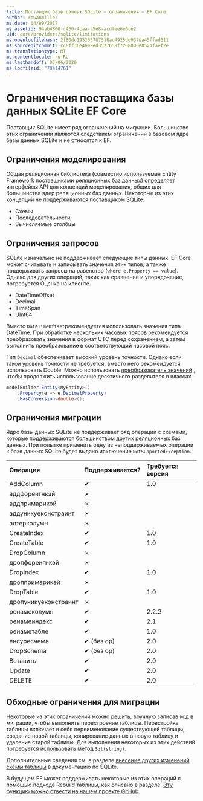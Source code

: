 ```yaml
---
title: Поставщик базы данных SQLite — ограничения — EF Core
author: rowanmiller
ms.date: 04/09/2017
ms.assetid: 94ab4800-c460-4caa-a5e8-acdfee6e6ce2
uid: core/providers/sqlite/limitations
ms.openlocfilehash: 2f80dc195265787318ac4925dd937da45ffad011
ms.sourcegitcommit: cc0ff36e46e9ed3527638f7208000e8521faef2e
ms.translationtype: MT
ms.contentlocale: ru-RU
ms.lasthandoff: 03/06/2020
ms.locfileid: "78414761"
---
```

# <a name="sqlite-ef-core-database-provider-limitations"></a>Ограничения поставщика базы данных SQLite EF Core

Поставщик SQLite имеет ряд ограничений на миграции. Большинство этих ограничений являются следствием ограничений в базовом ядре базы данных SQLite и не относятся к EF.

## <a name="modeling-limitations"></a>Ограничения моделирования

Общая реляционная библиотека (совместно используемая Entity Framework поставщиками реляционных баз данных) определяет интерфейсы API для концепций моделирования, общих для большинства ядер реляционных баз данных. Некоторые из этих концепций не поддерживаются поставщиком SQLite.

* Схемы
* Последовательности;
* Вычисляемые столбцы

## <a name="query-limitations"></a>Ограничения запросов

SQLite изначально не поддерживает следующие типы данных. EF Core может считывать и записывать значения этих типов, а также поддерживать запросы на равенство (`where e.Property == value`). Однако для других операций, таких как сравнение и упорядочение, потребуется Оценка на клиенте.

* DateTimeOffset
* Decimal
* TimeSpan
* UInt64

Вместо `DateTimeOffset`рекомендуется использовать значения типа DateTime. При обработке нескольких часовых поясов рекомендуется преобразовать значения в формат UTC перед сохранением, а затем выполнить преобразование в соответствующий часовой пояс.

Тип `Decimal` обеспечивает высокий уровень точности. Однако если такой уровень точности не требуется, вместо него рекомендуется использовать Double. Можно использовать [преобразователь значений](../../modeling/value-conversions.md) , чтобы продолжить использование десятичного разделителя в классах.

``` csharp
modelBuilder.Entity<MyEntity>()
    .Property(e => e.DecimalProperty)
    .HasConversion<double>();
```

## <a name="migrations-limitations"></a>Ограничения миграции

Ядро базы данных SQLite не поддерживает ряд операций с схемами, которые поддерживаются большинством других реляционных баз данных. При попытке применить одну из неподдерживаемых операций к базе данных SQLite будет выдано исключение `NotSupportedException`.

| Операция            | Поддерживается? | Требуется версия |
|:---------------------|:-----------|:-----------------|
| AddColumn            | ✔          | 1.0              |
| аддфореигнкэй        | ✗          |                  |
| аддпримарикэй        | ✗          |                  |
| аддуникуеконстраинт  | ✗          |                  |
| алтерколумн          | ✗          |                  |
| CreateIndex          | ✔          | 1.0              |
| CreateTable          | ✔          | 1.0              |
| DropColumn           | ✗          |                  |
| дропфореигнкэй       | ✗          |                  |
| DropIndex            | ✔          | 1.0              |
| дроппримарикэй       | ✗          |                  |
| DropTable            | ✔          | 1.0              |
| дропуникуеконстраинт | ✗          |                  |
| ренамеколумн         | ✔          | 2.2.2            |
| ренамеиндекс          | ✔          | 2.1              |
| ренаметабле          | ✔          | 1.0              |
| енсуресчема         | ✔ (без op)  | 2.0              |
| DropSchema           | ✔ (без op)  | 2.0              |
| Вставить               | ✔          | 2.0              |
| Update               | ✔          | 2.0              |
| DELETE               | ✔          | 2.0              |

## <a name="migrations-limitations-workaround"></a>Обходные ограничения для миграции

Некоторые из этих ограничений можно решить, вручную записав код в миграции, чтобы выполнить перестроение таблицы. Перестройка таблицы включает в себя переименование существующей таблицы, создание новой таблицы, копирование данных в новую таблицу и удаление старой таблицы. Для выполнения некоторых из этих действий потребуется использовать метод `Sql(string)`.

Дополнительные сведения см. в разделе [внесение других изменений схемы таблицы](https://sqlite.org/lang_altertable.html#otheralter) в документацию по SQLite.

В будущем EF может поддерживать некоторые из этих операций с помощью подхода Rebuild таблицы, как описано в разделе. [Эту функцию можно отвести на нашем проекте GitHub](https://github.com/aspnet/EntityFrameworkCore/issues/329).

